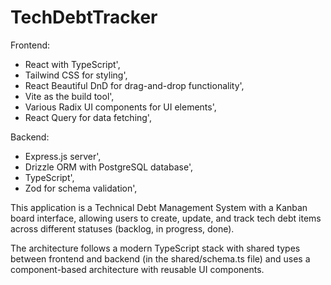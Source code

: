 # TechDebtTracker
Frontend:
  - React with TypeScript',
  - Tailwind CSS for styling',
  - React Beautiful DnD for drag-and-drop functionality',
  - Vite as the build tool',
  - Various Radix UI components for UI elements',
  - React Query for data fetching',
        
Backend:
  - Express.js server',
  - Drizzle ORM with PostgreSQL database',
  - TypeScript',
  - Zod for schema validation',

This application is a Technical Debt Management System with a Kanban board interface, allowing users to create, update, and track tech debt items across different statuses (backlog, in progress, done).
        
The architecture follows a modern TypeScript stack with shared types between frontend and backend (in the shared/schema.ts file) and uses a component-based architecture with reusable UI components.
